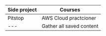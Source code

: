 | Side project | Courses                  |
|--------------|--------------------------|
| Pitstop      | AWS Cloud practcioner    |
| ---          | Gather all saved content |
